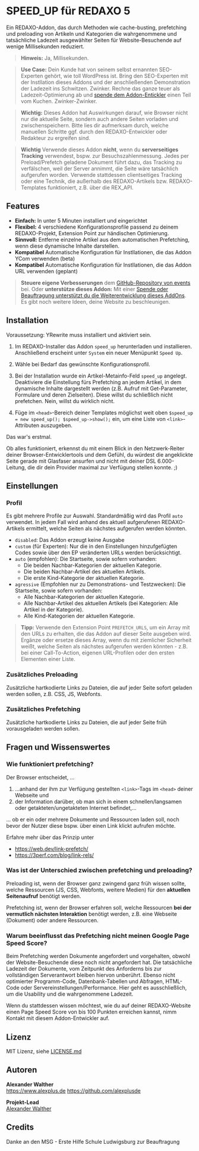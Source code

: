 # SPEED_UP für REDAXO 5

Ein REDAXO-Addon, das durch Methoden wie cache-busting, prefetching und preloading von Artikeln und Kategorien die wahrgenommene und tatsächliche Ladezeit ausgewählter Seiten für Website-Besuchende auf wenige Millisekunden reduziert.

> **Hinweis:** Ja, Millisekunden.

> **Use Case:** Dein Kunde hat von seinem selbst ernannten SEO-Experten gehört, wie toll WordPress ist. Bring den SEO-Experten mit der Instllation dieses Addons und der anschließenden Demonstration der Ladezeit ins Schwitzen. Zwinker. Rechne das ganze teuer als Ladezeit-Optimierung ab und [spende dem Addon-Entickler](https://github.com/sponsors/alexplusde) einen Teil vom Kuchen. Zwinker-Zwinker.
 
> **Wichtig:** Dieses Addon hat Auswirkungen darauf, wie Browser nicht nur die aktuelle Seite, sondern auch andere Seiten vorladen und zwischenspeichern. Bitte lies dir aufmerksam durch, welche manuellen Schritte ggf. durch den REDAXO-Entwickler oder Redakteur zu ergreifen sind.

> **Wichtig** Verwende dieses Addon **nicht**, wenn du **serverseitiges Tracking** verwendest, bspw. zur Besuchszahlenmessung. Jedes per Preload/Prefetch geladene Dokument führt dazu, das Tracking zu verfälschen, weil der Server annimmt, die Seite wäre tatsächlich aufgerufen worden. Verwende stattdessen clientseitiges Tracking oder eine Technik, die außerhalb des REDAXO-Artikels bzw. REDAXO-Templates funktioniert, z.B. über die REX_API.

## Features

* **Einfach:** In unter 5 Minuten installiert und eingerichtet
* **Flexibel:** 4 verschiedene Konfigurationsprofile passend zu deinem REDAXO-Projekt, Extension Point zur händischen Optimierung.
* **Sinnvoll:** Entferne einzelne Artikel aus dem automatischen Prefetching, wenn diese dynamische Inhalte darstellen.
* **Kompatibel** Automatische Konfiguration für Instllationen, die das Addon YCom verwenden (beta)
* **Kompatibel** Automatische Konfiguration für Instllationen, die das Addon URL verwenden (geplant)

> **Steuere eigene Verbesserungen** dem [GitHub-Repository von events](https://github.com/alexplusde/speed_up) bei. Oder **unterstütze dieses Addon:** Mit einer [Spende oder Beauftragung unterstützt du die Weiterentwicklung dieses AddOns](https://github.com/sponsors/alexplusde). Es gibt noch weitere Ideen, deine Website zu beschleunigen.

## Installation

Voraussetzung: YRewrite muss installiert und aktiviert sein.

1. Im REDAXO-Installer das Addon `speed_up` herunterladen und installieren. Anschließend erscheint unter `System` ein neuer Menüpunkt `Speed Up`.

2. Wähle bei Bedarf das gewünschte Konfigurationsprofil.

3. Bei der Installation wurde ein Artikel-Metainfo-Feld `speed_up` angelegt. Deaktiviere die Einstellung fürs Prefetching an jedem Artikel, in dem dynamische Inhalte dargestellt werden (z.B. Aufruf mit Get-Parameter, Formulare und deren Zielseiten). Diese willst du schließlich nicht prefetchen. Nein, willst du wirklich nicht.

4. Füge im `<head>`-Bereich deiner Templates möglichst weit oben `$speed_up = new speed_up(); $speed_up->show();` ein, um eine Liste von `<link>`-Attributen auszugeben.

Das war's erstmal.

Ob alles funktioniert, erkennst du mit einem Blick in den Netzwerk-Reiter deiner Browser-Entwicklertools und dem Gefühl, du würdest die angeklickte Seite gerade mit Glasfaser ansurfen und nicht mit deiner DSL 6.000-Leitung, die dir dein Provider maximal zur Verfügung stellen konnte. ;)

## Einstellungen

### Profil

Es gibt mehrere Profile zur Auswahl. Standardmäßig wird das Profil `auto` verwendet. In jedem Fall wird anhand des aktuell aufgerufenen REDAXO-Artikels ermittelt, welche Seiten als nächstes aufgerufen werden könnten.

* `disabled`: Das Addon erzeugt keine Ausgabe
* `custom` (für Experten): Nur die in den Einstellungen hinzufgefügten Codes sowie über den EP veränderten URLs werden berücksichtigt.
* `auto` (empfohlen): Die Startseite, sowie sofern vorhanden:
  * Die beiden Nachbar-Kategorien der aktuellen Kategorie.
  * Die beiden Nachbar-Artikel des aktuellen Artikels.
  * Die erste Kind-Kategorie der aktuellen Kategorie.
* `agressive` (Empfohlen nur zu Demonstrations- und Testzwecken): Die Startseite, sowie sofern vorhanden:
  * Alle Nachbar-Kategorien der aktuellen Kategorie.
  * Alle Nachbar-Artikel des aktuellen Artikels (bei Kategorien: Alle Artikel in der Kategorie).
  * Alle Kind-Kategorien der aktuellen Kategorie.

> **Tipp:** Verwende den Extension Point `PREFETCH_URLS`, um ein Array mit den URLs zu erhalten, die das Addon auf dieser Seite ausgeben wird. Ergänze oder ersetze dieses Array, wenn du mit ziemlicher Sicherheit weißt, welche Seiten als nächstes aufgerufen werden könnten - z.B. bei einer Call-To-Action, eigenen URL-Profilen oder den ersten Elementen einer Liste.

### Zusätzliches Preloading

Zusätzliche hartkodierte Links zu Dateien, die auf jeder Seite sofort geladen werden sollen, z.B. CSS, JS, Webfonts.

### Zusätzliches Prefetching

Zusätzliche hartkodierte Links zu Dateien, die auf jeder Seite früh vorausgeladen werden sollen.

## Fragen und Wissenswertes

### Wie funktioniert prefetching?

Der Browser entscheidet, ...

1. ...anhand der ihm zur Verfügung gestellten `<link>`-Tags im `<head>` deiner Webseite und 
2. der Information darüber, ob man sich in einem schnellen/langsamen oder getakteten/ungetakteten Internet befindet,...

... ob er ein oder mehrere Dokumente und Ressourcen laden soll, noch bevor der Nutzer diese bspw. über einen Link klickt aufrufen möchte.

Erfahre mehr über das Prinzip unter

* https://web.dev/link-prefetch/
* https://3perf.com/blog/link-rels/

### Was ist der Unterschied zwischen prefetching und preloading?

Preloading ist, wenn der Browser ganz zwingend ganz früh wissen sollte, welche Ressourcen (JS, CSS, Webfonts, weitere Medien) für den **aktuellen Seitenaufruf** benötigt werden.

Prefetching ist, wenn der Browser erfahren soll, welche Ressourcen **bei der vermutlich nächsten Interaktion** benötigt werden, z.B. eine Webseite (Dokument) oder andere Ressourcen.

### Warum beeinflusst das Prefetching nicht meinen Google Page Speed Score?

Beim Prefetching werden Dokumente angefordert und vorgehalten, obwohl der Website-Besuchende diese noch nicht angefordert hat. Die tatsächliche Ladezeit der Dokumente, vom Zeitpunkt des Anforderns bis zur vollständigen Serverantwort bleiben hiervon unberührt. Ebenso nicht optimierter Programm-Code, Datenbank-Tabellen und Abfragen, HTML-Code oder Servereinstellungen/Performance. Hier geht es ausschließlich, um die Usability und die wahrgenommene Ladezeit.

Wenn du stattdessen wissen möchtest, wie du auf deiner REDAXO-Website einen Page Speed Score von bis 100 Punkten erreichen kannst, nimm Kontakt mit diesem Addon-Entwickler auf.

## Lizenz

MIT Lizenz, siehe [LICENSE.md](https://github.com/alexplusde/speed_up/blob/master/LICENSE.md)  

## Autoren

**Alexander Walther**  
https://www.alexplus.de
https://github.com/alexplusde

**Projekt-Lead**  
[Alexander Walther](https://github.com/alxndr-w)

## Credits

Danke an den MSG - Erste Hilfe Schule Ludwigsburg zur Beauftragung
